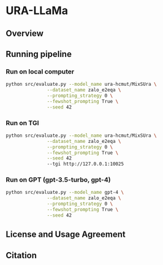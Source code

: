 # URA-LLaMa

## Overview

## Running pipeline
### Run on local computer
```bash
python src/evaluate.py --model_name ura-hcmut/MixSUra \
               --dataset_name zalo_e2eqa \
               --prompting_strategy 0 \
               --fewshot_prompting True \
               --seed 42
```
### Run on TGI
```bash
python src/evaluate.py --model_name ura-hcmut/MixSUra \
               --dataset_name zalo_e2eqa \
               --prompting_strategy 0 \
               --fewshot_prompting True \
               --seed 42
               --tgi http://127.0.0.1:10025
```
### Run on GPT (gpt-3.5-turbo, gpt-4)
```bash
python src/evaluate.py --model_name gpt-4 \
               --dataset_name zalo_e2eqa \
               --prompting_strategy 0 \
               --fewshot_prompting True \
               --seed 42
```

## License and Usage Agreement

## Citation
